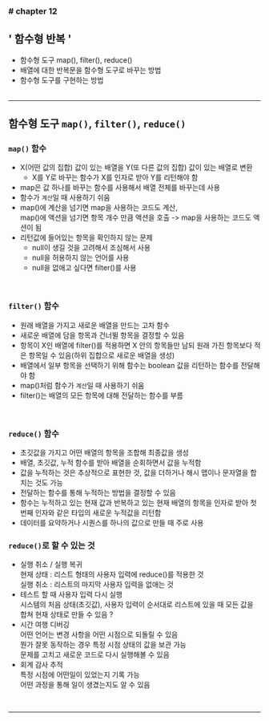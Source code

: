 ### \# chapter 12

## ' 함수형 반복 '

- 함수형 도구 map(), filter(), reduce()
- 배열에 대한 반복문을 함수형 도구로 바꾸는 방법
- 함수형 도구를 구현하는 방법<br><br>


<hr>


## 함수형 도구 `map()`, `filter()`, `reduce()`

### `map()` 함수
- X(어떤 값의 집합) 값이 있는 배열을 Y(또 다른 값의 집합) 값이 있는 배열로 변환
  - X를 Y로 바꾸는 함수가 X를 인자로 받아 Y를 리턴해야 함
- map은 값 하나를 바꾸는 함수를 사용해서 배열 전체를 바꾸는데 사용
- 함수가 `계산`일 때 사용하기 쉬움
- map()에 계산을 넘기면 map을 사용하는 코드도 계산,<br>
map()에 액션을 넘기면 항목 개수 만큼 액션을 호출 -> map을 사용하는 코드도 액션이 됨
- 리턴값에 들어있는 항목을 확인하지 않는 문제
  - null이 생길 것을 고려해서 조심해서 사용
  - null을 허용하지 않는 언어를 사용
  - null을 없애고 싶다면 filter()를 사용


<br>

### `filter()` 함수
- 원래 배열을 가지고 새로운 배열을 만드는 고차 함수
- 새로운 배열에 담을 항목과 건너뛸 항목을 결정할 수 있음
- 항목이 X인 배열에 filter()를 적용하면 X 안의 항목들만 남되 원래 가진 항목보다 적은 항목일 수 있음(하위 집합으로 새로운 배열을 생성)
- 배열에서 일부 항목을 선택하기 위해 함수는 boolean 값을 리턴하는 함수를 전달해야 함
- map()처럼 함수가 `계산`일 때 사용하기 쉬움
- filter()는 배열의 모든 항목에 대해 전달하는 함수를 부름


<br>

### `reduce()` 함수
- 초깃값을 가지고 어떤 배열의 항목을 조합해 최종값을 생성
- 배열, 초깃값, 누적 함수를 받아 배열을 순회하면서 값을 누적함
- 값을 누적하는 것은 추상적으로 표현한 것, 값을 더하거나 해시 맵이나 문자열을 합치는 것도 가능
- 전달하는 함수를 통해 누적하는 방법을 결정할 수 있음
- 함수는 누적하고 있는 현재 값과 반복하고 있는 현재 배열의 항목을 인자로 받아 첫번째 인자와 같은 타입의 새로운 누적값을 리턴함
- 데이터를 요약하거나 시퀀스를 하나의 값으로 만들 때 주로 사용


### `reduce()`로 할 수 있는 것
- 실행 취소 / 실행 복귀<br>
현재 상태 : 리스트 형태의 사용자 입력에 reduce()를 적용한 것<br>
실행 취소 : 리스트의 마지막 사용자 입력을 없애는 것
- 테스트 할 때 사용자 입력 다시 실행<br>
시스템의 처음 상태(초깃값), 사용자 입력이 순서대로 리스트에 있을 때 모든 값을 합쳐 현재 상태로 만들 수 있음 ?
- 시간 여행 디버깅<br>
어떤 언어는 변경 사항을 어떤 시점으로 되돌릴 수 있음<br>
뭔가 잘못 동작하는 경우 특정 시점 상태의 값을 보관 가능<br>
문제를 고치고 새로운 코드로 다시 실행해볼 수 있음
- 회계 감사 추적<br>
특정 시점에 어떤일이 있었는지 기록 가능<br>
어떤 과정을 통해 일이 생겼는지도 알 수 있음


<br>
<hr>
